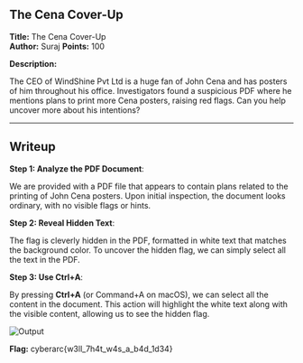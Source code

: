 ## The Cena Cover-Up
**Title:** The Cena Cover-Up  
**Author:** Suraj
**Points:** 100

**Description:**  

The CEO of WindShine Pvt Ltd is a huge fan of John Cena and has posters of him throughout his office. Investigators found a suspicious PDF where he mentions plans to print more Cena posters, raising red flags. Can you help uncover more about his intentions?

---

## Writeup

**Step 1: Analyze the PDF Document**:  

   We are provided with a PDF file that appears to contain plans related to the printing of John Cena posters. Upon initial inspection, the document looks ordinary, with no visible flags or hints.

**Step 2: Reveal Hidden Text**:  

   The flag is cleverly hidden in the PDF, formatted in white text that matches the background color. To uncover the hidden flag, we can simply select all the text in the PDF.

**Step 3: Use Ctrl+A**:  

   By pressing **Ctrl+A** (or Command+A on macOS), we can select all the content in the document. This action will highlight the white text along with the visible content, allowing us to see the hidden flag.

   ![Output](img/output.png)


**Flag:** cyberarc{w3ll_7h4t_w4s_a_b4d_1d34}
